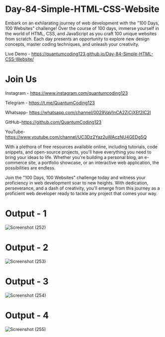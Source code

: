 # Day-84-Simple-HTML-CSS-Website

Embark on an exhilarating journey of web development with the "100 Days, 100 Websites" challenge! Over the course of 100 days, immerse yourself in the world of HTML, CSS, and JavaScript as you craft 100 unique websites from scratch. Each day presents an opportunity to explore new design concepts, master coding techniques, and unleash your creativity.

Live Demo - https://quantumcoding123.github.io/Day-84-Simple-HTML-CSS-Website/

# Join Us

Instagram - https://www.instagram.com/quantumcoding123

Telegram - https://t.me/QuantumCoding123

Whatsapp- https://whatsapp.com/channel/0029VaVInCA2ZjCjXEf2IC2I

GitHub-https://github.com/QuantumCoding123

YouTube-https://www.youtube.com/channel/UC3Dz2Yaz2uWAczNU4GEDg5Q

With a plethora of free resources available online, including tutorials, code snippets, and open-source projects, you'll have everything you need to bring your ideas to life. Whether you're building a personal blog, an e-commerce site, a portfolio showcase, or an interactive web application, the possibilities are endless.

Join the "100 Days, 100 Websites" challenge today and witness your proficiency in web development soar to new heights. With dedication, perseverance, and a dash of creativity, you'll emerge from this journey as a proficient web developer ready to tackle any project that comes your way.

# Output - 1

 ![Screenshot (252)](https://github.com/QuantumCoding123/Day-84-Simple-HTML-CSS-Website/assets/166281221/7db9ab1c-a423-4503-aa16-6bbc45c9d296)

# Output - 2

![Screenshot (253)](https://github.com/QuantumCoding123/Day-84-Simple-HTML-CSS-Website/assets/166281221/320e8f5f-6e5e-4e2b-8a0a-56ad577097c8)

# Output - 3

![Screenshot (254)](https://github.com/QuantumCoding123/Day-84-Simple-HTML-CSS-Website/assets/166281221/280d9796-ff03-44dd-a72d-a1a11ca66c58)

# Output - 4

![Screenshot (255)](https://github.com/QuantumCoding123/Day-84-Simple-HTML-CSS-Website/assets/166281221/f1765c0c-eb82-4aae-94b5-35419ff3cd9d)




